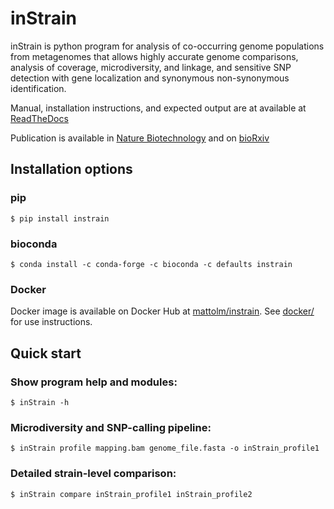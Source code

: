 # inStrain

inStrain is python program for analysis of co-occurring genome populations from metagenomes that allows highly accurate genome comparisons, analysis of coverage, microdiversity, and linkage, and sensitive SNP detection with gene localization and synonymous non-synonymous identification.

Manual, installation instructions, and expected output are at available at [ReadTheDocs](https://instrain.readthedocs.io/en/latest/)

Publication is available in [Nature Biotechnology](https://doi.org/10.1038/s41587-020-00797-0) and on [bioRxiv](https://www.biorxiv.org/content/10.1101/2020.01.22.915579v1)

## Installation options

### pip
```
$ pip install instrain
```

### bioconda
```
$ conda install -c conda-forge -c bioconda -c defaults instrain
```

### Docker
Docker image is available on Docker Hub at [mattolm/instrain](https://hub.docker.com/repository/docker/mattolm/instrain). See [docker/](docker/) for use instructions.

## Quick start

### Show program help and modules:
```
$ inStrain -h
```

### Microdiversity and SNP-calling pipeline:
```
$ inStrain profile mapping.bam genome_file.fasta -o inStrain_profile1
```

### Detailed strain-level comparison:
```
$ inStrain compare inStrain_profile1 inStrain_profile2
```
